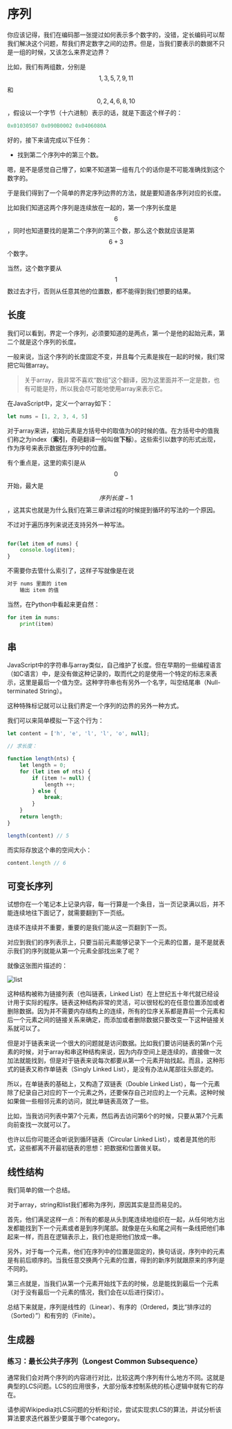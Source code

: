 # 序列

你应该记得，我们在编码那一张提过如何表示多个数字的，没错，定长编码可以帮我们解决这个问题，帮我们界定数字之间的边界。但是，当我们要表示的数据不只是一组的时候，又该怎么来界定边界？

比如，我们有两组数，分别是$$1,3,5,7,9,11$$和$$0,2,4,6,8,10$$，假设以一个字节（十六进制）表示的话，就是下面这个样子的：

```cpp
0x01030507 0x090B0002 0x0406080A
```

好的，接下来请完成以下任务：

* 找到第二个序列中的第三个数。

嗯，是不是感觉自己懵了，如果不知道第一组有几个的话你是不可能准确找到这个数字的。

于是我们得到了一个简单的界定序列边界的方法，就是要知道各序列对应的长度。

比如我们知道这两个序列是连续放在一起的，第一个序列长度是$$6$$，同时也知道要找的是第二个序列的第三个数，那么这个数就应该是第$$6+3$$个数字。

当然，这个数字要从$$1$$数过去才行，否则从任意其他的位置数，都不能得到我们想要的结果。

## 长度

我们可以看到，界定一个序列，必须要知道的是两点，第一个是他的起始元素，第二个就是这个序列的长度。

一般来说，当这个序列的长度固定不变，并且每个元素是挨在一起的时候，我们常把它叫做array。

> 关于array，我非常不喜欢“数组”这个翻译，因为这里面并不一定是数，也有可能是符，所以我会尽可能地使用array来表示它。

在JavaScript中，定义一个array如下：

```javascript
let nums = [1, 2, 3, 4, 5]
```

对于array来讲，初始元素是方括号中的取值为0的时候的值。在方括号中的值我们称之为index（**索引**，奇葩翻译一般叫做**下标**）。这些索引以数字的形式出现，作为序号来表示数据在序列中的位置。

有个重点是，这里的索引是从$$0$$开始，最大是$$序列长度-1$$，这其实也就是为什么我们在第三章讲过程的时候提到循环的写法的一个原因。

不过对于遍历序列来说还支持另外一种写法。

```javascript

for(let item of nums) {
    console.log(item);
}
```

不需要你去管什么索引了，这样子写就像是在说

```javascript
对于 nums 里面的 item
    输出 item 的值
```

当然，在Python中看起来更自然：

```python
for item in nums:
    print(item)
```

## 串

JavaScript中的字符串与array类似，自己维护了长度。但在早期的一些编程语言（如C语言）中，是没有做这种记录的，取而代之的是使用一个特定的标志来表示，这里是最后一个值为空。这种字符串也有另外一个名字，叫空结尾串（Null-terminated String）。

这种特殊标记就可以让我们界定一个序列的边界的另外一种方式。

我们可以来简单模拟一下这个行为：
```javascript
let content = ['h', 'e', 'l', 'l', 'o', null];

// 求长度：

function length(nts) {
    let length = 0;
    for (let item of nts) {
        if (item != null) {
            length ++;
        } else {
            break;
        }
    }
    return length;
}

length(content) // 5
```

而实际存放这个串的空间大小：
```javascript
content.length // 6
```

## 可变长序列

试想你在一个笔记本上记录内容，每一行算是一个条目，当一页记录满以后，并不能连续地往下面记了，就需要翻到下一页纸。

连续不连续并不重要，重要的是我们能从这一页翻到下一页。

对应到我们的序列表示上，只要当前元素能够记录下一个元素的位置，是不是就表示我们的序列就能从第一个元素全部找出来了呢？

就像这张图片描述的：

![list](https://upload.wikimedia.org/wikipedia/commons/thumb/1/1b/Cons-cells.svg/320px-Cons-cells.svg.png)

这种结构被称为链接列表（也叫链表，Linked List）在上世纪五十年代就已经设计用于实际的程序。链表这种结构非常的灵活，可以很轻松的在任意位置添加或者删除数据。因为并不需要内存结构上的连续，所有的位序关系都是靠前一个元素和后一个元素之间的链接关系来确定，而添加或者删除数据只要改变一下这种链接关系就可以了。

但是对于链表来说一个很大的问题就是访问数据。比如我们要访问链表的第n个元素的时候，对于array和串这种结构来说，因为内存空间上是连续的，直接做一次加法就能找到，但是对于链表来说每次都要从第一个元素开始找起。而且，这种形式的链表又称作单链表（Singly Linked List），是没有办法从尾部往头部走的。

所以，在单链表的基础上，又构造了双链表（Double Linked List），每一个元素除了纪录自己对应的下一个元素之外，还要保存自己对应的上一个元素。这种时候如果做一些相邻元素的访问，就比单链表高效了一些。

比如，当我访问列表中第7个元素，然后再去访问第6个的时候，只要从第7个元素向前查找一次就可以了。

也许以后你可能还会听说到循环链表（Circular Linked List），或者是其他的形式，这些都离不开最初链表的思想：把数据和位置做关联。

## 线性结构

我们简单的做一个总结。

对于array，string和list我们都称为序列，原因其实是显而易见的。

首先，他们满足这样一点：所有的都是从头到尾连续地组织在一起，从任何地方出发都能找到下一个元素或者是到序列尾部。就像是在头和尾之间有一条线把他们串起来一样，而且在逻辑表示上，我们也是把他们放成一串。

另外，对于每一个元素，他们在序列中的位置是固定的，换句话说，序列中的元素是有前后顺序的。当我任意交换两个元素的位置，得到的新序列就跟原来的序列是不同的。

第三点就是，当我们从第一个元素开始找下去的时候，总是能找到最后一个元素（对于没有最后一个元素的情况，我们会在以后进行探讨）。

总结下来就是，序列是线性的（Linear）、有序的（Ordered，类比“排序过的（Sorted）”）和有穷的（Finite）。

## 生成器



### 练习：最长公共子序列（Longest Common Subsequence）

通常我们会对两个序列的内容进行对比，比较这两个序列有什么地方不同。这就是典型的LCS问题。LCS的应用很多，大部分版本控制系统的核心逻辑中就有它的存在。

请参阅Wikipedia对LCS问题的分析和讨论，尝试实现求LCS的算法，并试分析该算法要求迭代器至少要属于哪个category。

